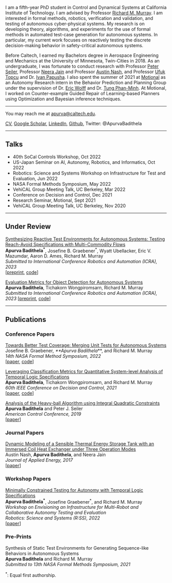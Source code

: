 I am a fifth-year PhD student in Control and Dynamical Systems at California Institute of Technology. I am advised by Professor [Richard M. Murray](https://murray.cds.caltech.edu/Main_Page). 
I am interested in formal methods, robotics, verification and validation, and testing of autonomous cyber-physical systems. My research is on 
developing theory, algorithms, and experiments for the use of formal methods in automated test-case generation for autonomous systems. In particular, my
current work focuses on reactively testing the discrete decision-making behavior in safety-critical autonomous systems. 

Before Caltech, I earned my Bachelors degree in Aerospace Engineering and Mechanics at the University of Minnesota, Twin-Cities in 2018. As an undergraduate, 
I was fortunate to conduct research with Professor [Peter Seiler](https://seiler.engin.umich.edu), Professor [Neera Jain](https://engineering.purdue.edu/JainResearchLab/people.html) and Professor [Austin Nash](https://www.linkedin.com/in/austin-nash-23805919a), and Professor [Ufuk Topcu](http://www.ae.utexas.edu/facultysites/topcu/wiki/index.php/Main_Page) and Dr. [Ivan Papusha](https://ivanpapusha.com). I also spent the summer of 2021 at [Motional](https://motional.com) as an Autonomy Research intern in the 
Behavior Prediction and Planning Group under the supervision of Dr. [Eric Wolff](http://www.ericmwolff.com) and Dr. [Tung Phan-Minh](https://www.linkedin.com/in/tungmphan). At Motional, I worked on Counter-example Guided Repair of Learning-based Planners using Optimization and Bayesian inference techniques.

---
You may reach me at apurva@caltech.edu.
 
<a href="https://abadithela.github.io/pdf/CurrVitae_nov22.pdf" target="_blank">CV</a>, [Google Scholar](https://scholar.google.com/citations?user=bsyOi1YAAAAJ&hl=en&oi=ao), [LinkedIn](https://www.linkedin.com/in/apurva-badithela-6a1040115), [Github](https://github.com/abadithela), Twitter: @ApurvaBadithela
<!-- Remove above link if you don't want to attibute -->

---
## Talks
* 40th SoCal Controls Workshop, Oct 2022
* US-Japan Seminar on AI, Autonomy, Robotics, and Informatics, Oct 2022
* Robotics: Science and Systems Workshop on Infrastructure for Test and Evaluation, Jun 2022
* NASA Formal Methods Symposium, May 2022
* VehiCAL Group Meeting Talk, UC Berkeley, Mar 2022
* Conference on Decision and Control, Dec 2021
* Research Seminar, Motional, Sept 2021
* VehiCAL Group Meeting Talk, UC Berkeley, Nov 2020

---

## Under Review
[Synthesizing Reactive Test Environments for Autonomous Systems: Testing Reach-Avoid Specifications with Multi-Commodity Flows](https://murray.cds.caltech.edu/Synthesizing_Reactive_Test_Environments_for_Autonomous_Systems:_Testing_Reach-Avoid_Specifications_with_Multi-Commodity_Flows) \
**Apurva Badithela<sup>*</sup>**, Josefine B. Graebener<sup>*</sup>, Wyatt Ubellacker, Eric V. Mazumdar, Aaron D. Ames, Richard M. Murray \
_Submitted to International Conference Robotics and Automation (ICRA), 2023_ \
[[preprint](https://murray.cds.caltech.edu/Synthesizing_Reactive_Test_Environments_for_Autonomous_Systems:_Testing_Reach-Avoid_Specifications_with_Multi-Commodity_Flows), [code](https://github.com/abadithela/Flow-Constraints)]

[Evaluation Metrics for Object Detection for Autonomous Systems](https://arxiv.org/pdf/2210.10298.pdf) \
**Apurva Badithela**, Tichakorn Wongpiromsarn, Richard M. Murray \
_Submitted to International Conference Robotics and Automation (ICRA), 2023_ 
[[preprint](https://arxiv.org/pdf/2210.10298.pdf), [code](https://github.com/abadithela/Dist-ConfusionMtrx)]

---
## Publications 

### Conference Papers
[Towards Better Test Coverage: Merging Unit Tests for Autonomous Systems](https://arxiv.org/pdf/2204.02541) \
Josefine B. Graebener<sup>*</sup>, **Apurva Badithela<sup>*</sup>**, and Richard M. Murray \
_14th NASA Formal Method Symposium, 2022_ \
[[paper](https://arxiv.org/pdf/2204.02541), [code](https://github.com/jgraeb/MergeUnitTests)]

[Leveraging Classification Metrics for Quantitative System-level Analysis of Temporal Logic Specifications](https://arxiv.org/pdf/2105.07343) \
**Apurva Badithela**, Tichakorn Wongpiromsarn, and Richard M. Murray \
_60th IEEE Conference on Decision and Control, 2021_ \
[[paper](https://arxiv.org/pdf/2105.07343), [code](https://github.com/abadithela/validate_perception_metrics/tree/master)]

[Analysis of the Heavy-ball Algorithm using Integral Quadratic Constraints](https://ieeexplore.ieee.org/abstract/document/8814459) \
**Apurva Badithela** and Peter J. Seiler \
_American Control Conference, 2019_ \
[[paper](https://ieeexplore.ieee.org/abstract/document/8814459)]

### Journal Papers
[Dynamic Modeling of a Sensible Thermal Energy Storage Tank with an Immersed Coil Heat Exchanger under Three Operation Modes](https://engineering.purdue.edu/JainResearchLab/pdf/dynamic-modeling-sensible-thermal-energy-storage-immersed-coil-heat-exchanger.pdf) \
Austin Nash, **Apurva Badithela**, and Neera Jain \
_Journal of Applied Energy, 2017_ \
[[paper](https://engineering.purdue.edu/JainResearchLab/pdf/dynamic-modeling-sensible-thermal-energy-storage-immersed-coil-heat-exchanger.pdf)]

### Workshop Papers
[Minimally Constrained Testing for Autonomy with Temporal Logic Specifications](http://raaslab.org/rss2022/assets/contributed_papers/RSS2022_Badithela_et_al.pdf) \
**Apurva Badithela<sup>*</sup>**, Josefine Graebener<sup>*</sup>, and Richard M. Murray \
_Workshop on Envisioning an Infrastructure for Multi-Robot and Collaborative Autonomy Testing and Evaluation_ \
_Robotics: Science and Systems (R:SS), 2022_ \
[[paper](http://raaslab.org/rss2022/assets/contributed_papers/RSS2022_Badithela_et_al.pdf)]

### Pre-Prints
Synthesis of Static Test Environments for Generating Sequence-like Behaviors in Autonomous Systems \
**Apurva Badithela** and Richard M. Murray \
_Submitted to 13th NASA Formal Methods Symposium, 2021_

<sup>*</sup>: Equal first authorship. 
